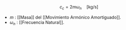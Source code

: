 

$$
	c_c = 2m \omega _n \quad\text{[kg/s]}
$$
- $m$ : [[Masa]] del [[Movimiento Armónico Amortiguado]].
- $\omega _n$ : [[Frecuencia Natural]].
